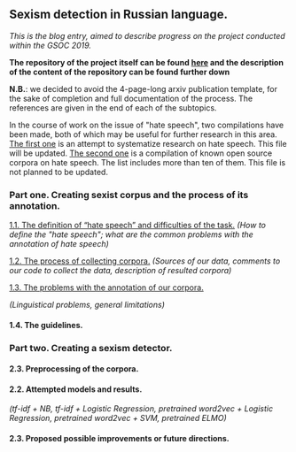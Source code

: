 ## Sexism detection in Russian language.

*This is the blog entry, aimed to describe progress on the project conducted within the GSOC 2019.*

**The repository of the project itself can be found [here](https://github.com/clips/gsoc2019_crosslang) and the description of the content of the repository can be found further down**

**N.B.**: we decided to avoid the 4-page-long arxiv publication template, for the sake of completion and full documentation of the process. The references are given in the end of each of the subtopics. 


In the course of work on the issue of "hate speech", two compilations have been made, both of which may be useful for further research in this area. [The first one](https://docs.google.com/spreadsheets/d/1OwvguGcsUd_s_6EsfY76eMIp4CzeIC3dXLFQDJrb63c/edit#gid=0) is an attempt to systematize research on hate speech. This file will be updated.
[The second one](https://github.com/clips/gsoc2019_crosslang/tree/master/theoretical_support) is a compilation of known open source corpora on hate speech. The list includes more than ten of them. This file is not planned to be updated. 


### Part one. Creating sexist corpus and the process of its annotation.

[1.1. The definition of “hate speech” and difficulties of the task.](hate_speech_theory.md)
*(How to define the "hate speech"; what are the common problems with the annotation of hate speech)*

[1.2. The process of collecting corpora.](sources.md)
*(Sources of our data, comments to our code to collect the data, description of resulted corpora)*

[1.3. The problems with the annotation of our corpora.](problems.md)

*(Linguistical problems, general limitations)*

#### 1.4. The guidelines.

### Part two. Creating a sexism detector.

#### 2.3. Preprocessing of the corpora.

#### 2.2. Attempted models and results.

*(tf-idf + NB, tf-idf + Logistic Regression, pretrained word2vec + Logistic Regression, pretrained word2vec + SVM, pretrained ELMO)*

#### 2.3. Proposed possible improvements or future directions.

